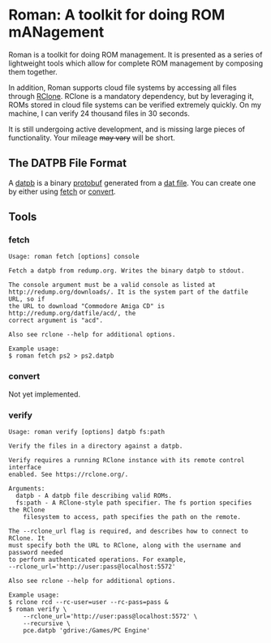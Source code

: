 # Roman: A toolkit for doing ROM mANagement

Roman is a toolkit for doing ROM management. It is presented as a series of
lightweight tools which allow for complete ROM management by composing them
together.

In addition, Roman supports cloud file systems by accessing all files through
[RClone]. RClone is a mandatory dependency, but by leveraging it, ROMs stored in
cloud file systems can be verified extremely quickly. On my machine, I can
verify 24 thousand files in 30 seconds.

It is still undergoing active development, and is missing large pieces of
functionality. Your mileage <s>may vary</s> will be short.

## The DATPB File Format

A [datpb] is a binary [protobuf] generated from a [dat file]. You can create one
by either using [fetch] or [convert].

## Tools

### fetch
```
Usage: roman fetch [options] console

Fetch a datpb from redump.org. Writes the binary datpb to stdout.

The console argument must be a valid console as listed at
http://redump.org/downloads/. It is the system part of the datfile URL, so if
the URL to download "Commodore Amiga CD" is http://redump.org/datfile/acd/, the
correct argument is "acd".

Also see rclone --help for additional options.

Example usage:
$ roman fetch ps2 > ps2.datpb
```

### convert
Not yet implemented.

### verify
```
Usage: roman verify [options] datpb fs:path

Verify the files in a directory against a datpb.

Verify requires a running RClone instance with its remote control interface
enabled. See https://rclone.org/.

Arguments:
  datpb - A datpb file describing valid ROMs.
  fs:path - A RClone-style path specifier. The fs portion specifies the RClone
    filesystem to access, path specifies the path on the remote.

The --rclone_url flag is required, and describes how to connect to RClone. It
must specify both the URL to RClone, along with the username and password needed
to perform authenticated operations. For example,
--rclone_url='http://user:pass@localhost:5572'

Also see rclone --help for additional options.

Example usage:
$ rclone rcd --rc-user=user --rc-pass=pass &
$ roman verify \
    --rclone_url='http://user:pass@localhost:5572' \
    --recursive \
    pce.datpb 'gdrive:/Games/PC Engine'
```

[RClone]: https://rclone.org
[convert]: #convert
[dat file]: https://github.com/RetroPie/RetroPie-Setup/wiki/Validating,-Rebuilding,-and-Filtering-ROM-Collections#dat-files-the-cornerstone
[datpb]: https://github.com/eatnumber1/dat2pb
[fetch]: #fetch
[protobuf]: https://developers.google.com/protocol-buffers
